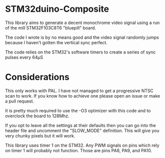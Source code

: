 # STM32duino-Composite

This library aims to generate a decent monochrome video signal using a run of the mill STM32F103C8T6 "bluepill" board.

The code I wrote is by no means good and the video signal randomly jumps because I haven't gotten the vertical sync perfect.

The code relies on the STM32's software timers to create a series of sync pulses every 64µS

# Considerations
This only works with PAL. I have not managed to get a progressive NTSC scan to work. If you know how to achieve one please open an issue or make a pull request.

It is pretty much required to use the -O3 optimizer with this code and to overclock the board to 128Mhz.

If you opt to leave all the settings at their defaults then you can go into the header file and uncomment the "SLOW_MODE" definition. This will give you very chunky pixels but it will work.

This library uses timer 1 on the STM32. Any PWM signals on pins which rely on timer 1 will probably not function. Those are pins PA8, PA9, and PA10.